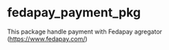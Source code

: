 # fedapay_payment_pkg
This package handle payment with Fedapay agregator (https://www.fedapay.com/) 
